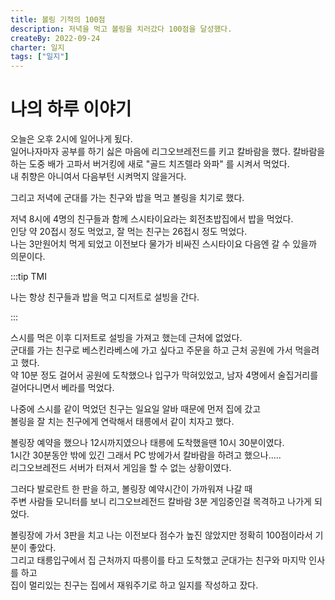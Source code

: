 ```yaml
---
title: 볼링 기적의 100점
description: 저녁을 먹고 볼링을 치러갔다 100점을 달성했다.
createBy: 2022-09-24
charter: 일지
tags: ["일지"]
---
```


# 나의 하루 이야기

오늘은 오후 2시에 일어나게 됬다.  
일어나자마자 공부를 하기 싫은 마음에 리그오브레전드를 키고 칼바람을 했다.
칼바람을 하는 도중 배가 고파서 버거킹에 새로 "골드 치즈렐라 와파" 를 시켜서 먹었다.  
내 취향은 아니여서 다음부턴 시켜먹지 않을거다.

그리고 저녁에 군대를 가는 친구와 밥을 먹고 볼링을 치기로 했다.

저녁 8시에 4명의 친구들과 함께 스시타이요라는 회전초밥집에서 밥을 먹었다.  
인당 약 20접시 정도 먹었고, 잘 먹는 친구는 26접시 정도 먹었다.  
나는 3만원어치 먹게 되었고 이전보다 물가가 비싸진 스시타이요 다음엔 갈 수 있을까 의문이다.

:::tip TMI

나는 항상 친구들과 밥을 먹고 디저트로 설빙을 간다.

:::

스시를 먹은 이후 디저트로 설빙을 가져고 했는데 근처에 없었다.  
군대를 가는 친구로 베스킨라베스에 가고 싶다고 주문을 하고 근처 공원에 가서 먹을려고 했다.  
약 10분 정도 걸어서 공원에 도착했으나 입구가 막혀있었고, 남자 4명에서 술집거리를 걸어다니면서 베라를 먹었다.

나중에 스시를 같이 먹었던 친구는 일요일 알바 때문에 먼저 집에 갔고  
볼링을 잘 치는 친구에게 연락해서 태릉에서 같이 치자고 했다.

볼링장 예약을 했으나 12시까지였으나 태릉에 도착했을땐 10시 30분이였다.  
1시간 30분동안 밖에 있긴 그래서 PC 방에가서 칼바람을 하려고 했으나.....  
리그오브레전드 서버가 터져서 게임을 할 수 없는 상황이였다.

그러다 발로란트 한 판을 하고, 볼링장 예약시간이 가까워져 나갈 때  
주변 사람들 모니터를 보니 리그오브레전드 칼바람 3분 게임중인걸 목격하고 나가게 되었다.

볼링장에 가서 3판을 치고 나는 이전보다 점수가 높진 않았지만 정확히 100점이라서 기분이 좋았다.  
그리고 태릉입구에서 집 근처까지 따릉이를 타고 도착했고 군대가는 친구와 마지막 인사를 하고  
집이 멀리있는 친구는 집에서 재워주기로 하고 일지를 작성하고 잤다.

